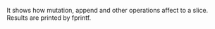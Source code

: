 It shows how mutation, append and other operations affect to a slice. Results are printed by fprintf.